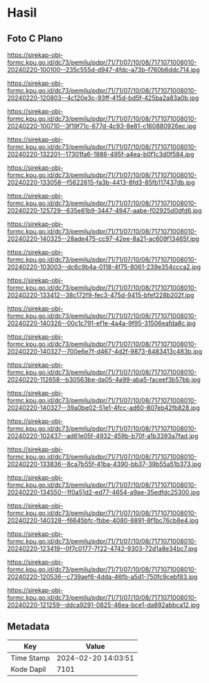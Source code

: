 # Hasil

## Foto C Plano

https://sirekap-obj-formc.kpu.go.id/dc73/pemilu/pdpr/71/71/07/10/08/7171071008010-20240220-100100--235c555d-d947-4fdc-a73b-f760b6ddc714.jpg

https://sirekap-obj-formc.kpu.go.id/dc73/pemilu/pdpr/71/71/07/10/08/7171071008010-20240220-120803--4c120e3c-93ff-415d-bd5f-425ba2a83a0b.jpg

https://sirekap-obj-formc.kpu.go.id/dc73/pemilu/pdpr/71/71/07/10/08/7171071008010-20240220-100710--3f19f71c-677d-4c93-8e81-c160880926ec.jpg

https://sirekap-obj-formc.kpu.go.id/dc73/pemilu/pdpr/71/71/07/10/08/7171071008010-20240220-132201--17301fa6-1886-495f-a4ea-b0f1c3d0f584.jpg

https://sirekap-obj-formc.kpu.go.id/dc73/pemilu/pdpr/71/71/07/10/08/7171071008010-20240220-133058--f5622615-fa3b-4413-8fd3-85fb117437db.jpg

https://sirekap-obj-formc.kpu.go.id/dc73/pemilu/pdpr/71/71/07/10/08/7171071008010-20240220-125729--635e81b9-3447-4947-aabe-f02925d0dfd6.jpg

https://sirekap-obj-formc.kpu.go.id/dc73/pemilu/pdpr/71/71/07/10/08/7171071008010-20240220-140325--28ade475-cc97-42ee-8a21-ac609f13465f.jpg

https://sirekap-obj-formc.kpu.go.id/dc73/pemilu/pdpr/71/71/07/10/08/7171071008010-20240220-103003--dc6c9b4a-0118-4f75-8061-239e354ccca2.jpg

https://sirekap-obj-formc.kpu.go.id/dc73/pemilu/pdpr/71/71/07/10/08/7171071008010-20240220-133412--38c172f9-fec3-475d-9415-bfef228b202f.jpg

https://sirekap-obj-formc.kpu.go.id/dc73/pemilu/pdpr/71/71/07/10/08/7171071008010-20240220-140326--00c1c791-ef1e-4a4a-9f95-31506eafda8c.jpg

https://sirekap-obj-formc.kpu.go.id/dc73/pemilu/pdpr/71/71/07/10/08/7171071008010-20240220-140327--700e6e7f-d467-4d2f-9873-8483413c483b.jpg

https://sirekap-obj-formc.kpu.go.id/dc73/pemilu/pdpr/71/71/07/10/08/7171071008010-20240220-112658--b30563be-da05-4a99-aba5-faceef3b57bb.jpg

https://sirekap-obj-formc.kpu.go.id/dc73/pemilu/pdpr/71/71/07/10/08/7171071008010-20240220-140327--39a0be02-51e1-4fcc-ad60-807eb42fb828.jpg

https://sirekap-obj-formc.kpu.go.id/dc73/pemilu/pdpr/71/71/07/10/08/7171071008010-20240220-102437--ad61e05f-4932-459b-b70f-a1b3393a7fad.jpg

https://sirekap-obj-formc.kpu.go.id/dc73/pemilu/pdpr/71/71/07/10/08/7171071008010-20240220-133836--8ca7b55f-41ba-4390-bb37-39b55a51b373.jpg

https://sirekap-obj-formc.kpu.go.id/dc73/pemilu/pdpr/71/71/07/10/08/7171071008010-20240220-134550--1f0a51d2-ed77-4654-a9ae-35edfdc25300.jpg

https://sirekap-obj-formc.kpu.go.id/dc73/pemilu/pdpr/71/71/07/10/08/7171071008010-20240220-140328--f6645bfc-fbbe-4080-8891-8f1bc76cb8e4.jpg

https://sirekap-obj-formc.kpu.go.id/dc73/pemilu/pdpr/71/71/07/10/08/7171071008010-20240220-123419--0f7c0177-7f22-4742-9303-72d1a8e34bc7.jpg

https://sirekap-obj-formc.kpu.go.id/dc73/pemilu/pdpr/71/71/07/10/08/7171071008010-20240220-120536--c739aef6-4dda-46fb-a5d1-750fc9cebf83.jpg

https://sirekap-obj-formc.kpu.go.id/dc73/pemilu/pdpr/71/71/07/10/08/7171071008010-20240220-121259--ddca9291-0825-46ea-bce1-da892abbca12.jpg


## Metadata

| Key        | Value               |
| ---------- | ------------------- |
| Time Stamp | 2024-02-20 14:03:51 |
| Kode Dapil | 7101                |



